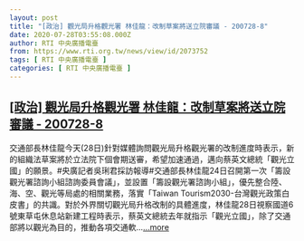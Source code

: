 ```yaml
---
layout: post
title: "[政治] 觀光局升格觀光署 林佳龍：改制草案將送立院審議 - 200728-8"
date: 2020-07-28T03:55:08.000Z
author: RTI 中央廣播電臺
from: https://www.rti.org.tw/news/view/id/2073752
tags: [ RTI 中央廣播電臺 ]
categories: [ RTI 中央廣播電臺 ]
---
```

<!--1595908508000-->
[[政治] 觀光局升格觀光署 林佳龍：改制草案將送立院審議 - 200728-8](https://www.rti.org.tw/news/view/id/2073752)
------

<div>
交通部長林佳龍今天(28日)針對媒體詢問觀光局升格觀光署的改制進度時表示，新的組織法草案將於立法院下個會期送審，希望加速通過，邁向蔡英文總統「觀光立國」的願景。#央廣記者吳琍君採訪報導#交通部長林佳龍24日召開第一次「籌設觀光署諮詢小組諮詢委員會議」，並設置「籌設觀光署諮詢小組」，優先整合陸、海、空、觀光等局處的相關業務，落實「Taiwan Tourism2030-台灣觀光政策白皮書」的共識。對於外界關切觀光局升格改制的具體進度，林佳龍28日視察國道6號東草屯休息站新建工程時表示，蔡英文總統去年就指示「觀光立國」，除了交通部將以觀光為目的，推動各項交通軟...<a target="_blank" href="https://www.rti.org.tw/news/view/id/2073752">...more</a>
</div>
